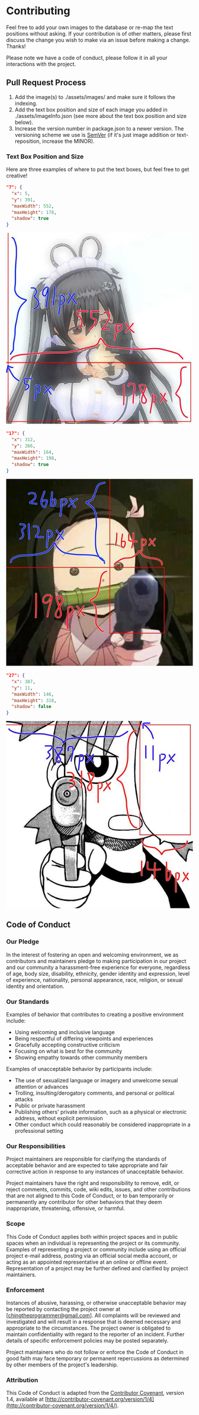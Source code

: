 # Contributing
Feel free to add your own images to the database or re-map the text positions without asking. If your contribution is of other matters, please first discuss the change you wish to make via an issue before making a change. Thanks!

Please note we have a code of conduct, please follow it in all your interactions with the project.

## Pull Request Process
1. Add the image(s) to ./assets/images/ and make sure it follows the indexing.
2. Add the text box position and size of each image you added in ./assets/imageInfo.json (see more about the text box position and size below).
3. Increase the version number in package.json to a newer version. The versioning scheme we use is [SemVer](http://semver.org/) (if it's just image addition or text-reposition, increase the MINOR).

### Text Box Position and Size
Here are three examples of where to put the text boxes, but feel free to get creative!

```json
"7": {
  "x": 5,
  "y": 391,
  "maxWidth": 552,
  "maxHeight": 178,
  "shadow": true
}
```
![Text box example 1](./assets/examples/1.jpg#center)

```json
"17": {
  "x": 312,
  "y": 266,
  "maxWidth": 164,
  "maxHeight": 198,
  "shadow": true
}
```
![Text box example 2](./assets/examples/2.jpg#center)

```json
"27": {
  "x": 387,
  "y": 11,
  "maxWidth": 146,
  "maxHeight": 318,
  "shadow": false
}
```
![Text box example 3](./assets/examples/3.jpg#center)

## Code of Conduct

### Our Pledge
In the interest of fostering an open and welcoming environment, we as
contributors and maintainers pledge to making participation in our project and
our community a harassment-free experience for everyone, regardless of age, body
size, disability, ethnicity, gender identity and expression, level of experience,
nationality, personal appearance, race, religion, or sexual identity and
orientation.

### Our Standards
Examples of behavior that contributes to creating a positive environment
include:

- Using welcoming and inclusive language
- Being respectful of differing viewpoints and experiences
- Gracefully accepting constructive criticism
- Focusing on what is best for the community
- Showing empathy towards other community members

Examples of unacceptable behavior by participants include:

- The use of sexualized language or imagery and unwelcome sexual attention or
advances
- Trolling, insulting/derogatory comments, and personal or political attacks
- Public or private harassment
- Publishing others' private information, such as a physical or electronic
  address, without explicit permission
- Other conduct which could reasonably be considered inappropriate in a
  professional setting

### Our Responsibilities
Project maintainers are responsible for clarifying the standards of acceptable
behavior and are expected to take appropriate and fair corrective action in
response to any instances of unacceptable behavior.

Project maintainers have the right and responsibility to remove, edit, or
reject comments, commits, code, wiki edits, issues, and other contributions
that are not aligned to this Code of Conduct, or to ban temporarily or
permanently any contributor for other behaviors that they deem inappropriate,
threatening, offensive, or harmful.

### Scope
This Code of Conduct applies both within project spaces and in public spaces
when an individual is representing the project or its community. Examples of
representing a project or community include using an official project e-mail
address, posting via an official social media account, or acting as an appointed
representative at an online or offline event. Representation of a project may be
further defined and clarified by project maintainers.

### Enforcement
Instances of abusive, harassing, or otherwise unacceptable behavior may be
reported by contacting the project owner at [chingtheprogrammer@gmail.com]. All
complaints will be reviewed and investigated and will result in a response that
is deemed necessary and appropriate to the circumstances. The project owner is
obligated to maintain confidentiality with regard to the reporter of an incident.
Further details of specific enforcement policies may be posted separately.

Project maintainers who do not follow or enforce the Code of Conduct in good
faith may face temporary or permanent repercussions as determined by other
members of the project's leadership.

### Attribution
This Code of Conduct is adapted from the [Contributor Covenant](http://contributor-covenant.org), version 1.4,
available at [http://contributor-covenant.org/version/1/4](http://contributor-covenant.org/version/1/4/).